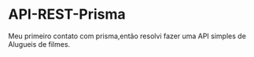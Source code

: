 # API-REST-Prisma
Meu primeiro contato com prisma,então resolvi fazer uma API simples de Alugueis de filmes.
